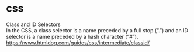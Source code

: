 # css
Class and ID Selectors
<br>
In the CSS, a class selector is a name preceded by a full stop (“.”) and an ID selector is a name preceded by a hash character (“#”).
<br>
https://www.htmldog.com/guides/css/intermediate/classid/
<br>
